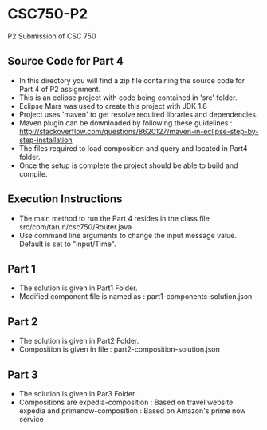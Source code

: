 # CSC750-P2
P2 Submission of CSC 750

## Source Code for Part 4
* In this directory you will find a zip file containing the source code for Part 4 of P2 assignment.
* This is an eclipse project with code being contained in 'src' folder.
* Eclipse Mars was used to create this project with JDK 1.8
* Project uses 'maven' to get resolve required libraries and dependencies.
* Maven plugin can be downloaded by following these guidelines : http://stackoverflow.com/questions/8620127/maven-in-eclipse-step-by-step-installation
* The files required to load composition and query and located in Part4 folder.
* Once the setup is complete the project should be able to build and compile.

## Execution Instructions
* The main method to run the Part 4 resides in the class file src/com/tarun/csc750/Router.java
* Use command line arguments to change the input message value. Default is set to "input/Time".

## Part 1
* The solution is given in Part1 Folder.
* Modified component file is named as : part1-components-solution.json

## Part 2
* The solution is given in Part2 Folder.
* Composition is given in file : part2-composition-solution.json

## Part 3
* The solution is given in Par3 Folder
* Compositions are expedia-composition : Based on travel website expedia and primenow-composition : Based on Amazon's prime now service

